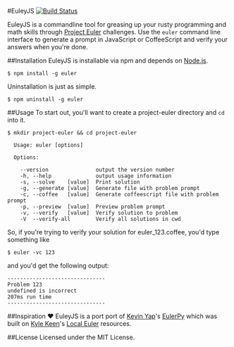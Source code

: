#EuleyJS     [![Build Status](https://travis-ci.org/KatzInHatz/EulerJS.svg?branch=master)](https://travis-ci.org/KatzInHatz/EulerJS)

EuleyJS is a commandline tool for greasing up your rusty programming and math skills through [Project Euler](http://projecteuler.net/) challenges. Use the `euler` command line interface to generate a prompt in JavaScript or CoffeeScript and verify your answers when you're done.

##Installation
EuleyJS is installable via npm and depends on [Node.js](http://nodejs.org/).
```
$ npm install -g euler
```

Uninstallation is just as simple.
```
$ npm uninstall -g euler
```

##Usage
To start out, you'll want to create a project-euler directory and `cd` into it.
```
$ mkdir project-euler && cd project-euler
```

```
  Usage: euler [options]

  Options:

    --version               output the version number
    -h, --help              output usage information
    -s, --solve    [value]  Print solution
    -g, --generate [value]  Generate file with problem prompt
    -c, --coffee   [value]  Generate coffeescript file with problem prompt
    -p, --preview  [value]  Preview problem prompt
    -v, --verify   [value]  Verify solution to problem
    -V  --verify-all        Verify all solutions in cwd
```

So, if you're trying to verify your solution for euler_123.coffee, you'd type something like
```
$ euler -vc 123
```
and you'd get the following output:
```
-------------------------------
Problem 123
undefined is incorrect
207ms run time
-------------------------------
```

##Inspiration :heart:
EuleyJS is a port port of [Kevin Yap](http://kevinyap.ca/)'s [EulerPy](https://github.com/iKevinY/EulerPy) which was built on [Kyle Keen](http://kmkeen.com/)'s [Local Euler](http://kmkeen.com/local-euler/) resources.

##License
Licensed under the MIT License.
